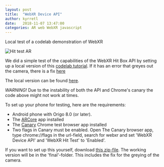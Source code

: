 ```yaml
---
layout: post
title:  "WebXR Device API"
author: kyrretl
date:   2018-11-07 13:47:00
categories: AR web WebXR javascript
---
```


Local test of a codelab demonstration of WebXR
<!-- more -->
![Hit test AR](https://codelabs.developers.google.com/codelabs/ar-with-webxr/img/2f7b8cc5a8fb9b35.png "Hit test AR")

We did a simple test of the capabilities of the WebXR Hit Box API by setting up a local version of this [codelab tutorial](https://codelabs.developers.google.com/codelabs/ar-with-webxr/#0). If it has an error that greyes out the camera, there is a fix [here](https://github.com/googlecodelabs/ar-with-webxr/issues/8)

The local version can be found [here](https://ub-www01.uio.no/prosjekter/ar/webxr/final/).

*WARNING!* Due to the instability of both the API and Chrome's canary the code above might not work at times.

To set up your phone for testing, here are the requirements:

* Android phone with Origo 8.0 (or later).
* The [ARCore](https://play.google.com/store/apps/details?id=com.google.ar.core&hl=no) app installed 
* The [Canary](https://play.google.com/store/apps/details?id=com.chrome.canary) Chrome test browser app installed
* Two flags in Canary must be enabled. Open The Canary browser app, type chrome://flags in the url-field, search for webxr and set 'WebXR Device API' and 'WebXR Hit Test' to 'Enabled'.

If you want to set up this yourself, download [this zip-file](https://scriptotek.github.io/ar-project/assets/webxr.zip). The working version will be in the 'final'-folder. This includes the fix for the greying of the camera.

